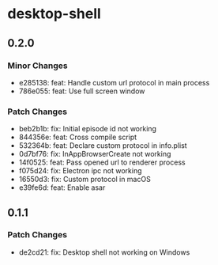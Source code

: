 # desktop-shell

## 0.2.0

### Minor Changes

- e285138: feat: Handle custom url protocol in main process
- 786e055: feat: Use full screen window

### Patch Changes

- beb2b1b: fix: Initial episode id not working
- 844356e: feat: Cross compile script
- 532364b: feat: Declare custom protocol in info.plist
- 0d7bf76: fix: InAppBrowserCreate not working
- 14f0525: feat: Pass opened url to renderer process
- f075d24: fix: Electron ipc not working
- 16550d3: fix: Custom protocol in macOS
- e39fe6d: feat: Enable asar

## 0.1.1

### Patch Changes

- de2cd21: fix: Desktop shell not working on Windows
